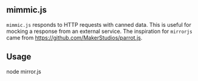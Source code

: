 ## mimmic.js

`mimmic.js` responds to HTTP requests with canned data. This is useful for mocking a response from an external service. The inspiration for `mirrorjs` came from https://github.com/MakerStudios/parrot.js.

## Usage
node mirror.js